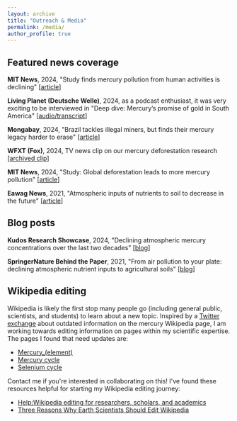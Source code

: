 ```yaml
---
layout: archive
title: "Outreach & Media"
permalink: /media/
author_profile: true
---
```


## Featured news coverage
**MIT News**, 2024, "Study finds mercury pollution from human activities is declining" \[[article](https://news.mit.edu/2024/study-finds-mercury-pollution-from-human-activities-declining-1008)]

**Living Planet (Deutsche Welle)**, 2024, as a podcast enthusiast, it was very exciting to be interviewed in "Deep dive: Mercury’s promise of gold in South America" \[[audio/transcript](https://www.dw.com/en/deep-dive-mercurys-tantalizing-promise-of-endless-gold-in-south-america/audio-68856349)]

**Mongabay**, 2024, "Brazil tackles illegal miners, but finds their mercury legacy harder to erase" \[[article](https://news.mongabay.com/2023/03/brazil-tackles-illegal-miners-but-finds-their-mercury-legacy-harder-to-erase/)]

**WFXT (Fox)**, 2024, TV news clip on our mercury deforestation research \[[archived clip](https://archive.tveyes.com/7313/meltwater/f0b52cc6-ade8-4bff-96dd-3aeea33fa232/WFXT_02-12-2024_18.18.12.mp4)]

**MIT News**, 2024, "Study: Global deforestation leads to more mercury pollution" \[[article](https://news.mit.edu/2024/study-global-deforestation-leads-more-mercury-pollution-0212)]

**Eawag News**, 2021, "Atmospheric inputs of nutrients to soil to decrease in the future" \[[article](https://www.eawag.ch/en/info/portal/news/news-detail/atmospheric-inputs-of-nutrients-to-soil-to-decrease-in-the-future/)]

## Blog posts
**Kudos Research Showcase**, 2024, "Declining atmospheric mercury concentrations over the last two decades" \[[blog](https://link.growkudos.com/1e9gcl7r8qo)]

**SpringerNature Behind the Paper**, 2021, "From air pollution to your plate: declining atmospheric nutrient inputs to agricultural soils" \[[blog](https://communities.springernature.com/posts/from-air-pollution-to-your-plate-declining-atmospheric-nutrient-inputs-to-agricultural-soils)]

## Wikipedia editing
Wikipedia is likely the first stop many people go (including general public, scientists, and students) to learn about a new topic. Inspired by a [Twitter exchange](https://x.com/markmccaughrean/status/1559687188568313857) about outdated information on the mercury Wikipedia page, I am working towards editing information on pages within my scientific expertise. The pages I found that need updates are: 

- [Mercury_(element)](https://en.wikipedia.org/wiki/Mercury_(element))
- [Mercury cycle](https://en.wikipedia.org/wiki/Mercury_cycle)
- [Selenium cycle](https://en.wikipedia.org/wiki/Selenium_cycle)

Contact me if you're interested in collaborating on this! I've found these resources helpful for starting my Wikipedia editing journey:
- [Help:Wikipedia editing for researchers, scholars, and academics](https://en.wikipedia.org/wiki/Help:Wikipedia_editing_for_researchers,_scholars,_and_academics)
- [Three Reasons Why Earth Scientists Should Edit Wikipedia](https://eos.org/opinions/three-reasons-why-earth-scientists-should-edit-wikipedia)
